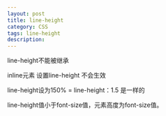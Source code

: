 ```yaml
---
layout: post
title: line-height
category: CSS
tags: line-height
description: 
---
```


line-height不能被继承

inline元素 设置line-height 不会生效

line-height设为150% = line-height：1.5 是一样的

line-height值小于font-size值，元素高度为font-size值。
